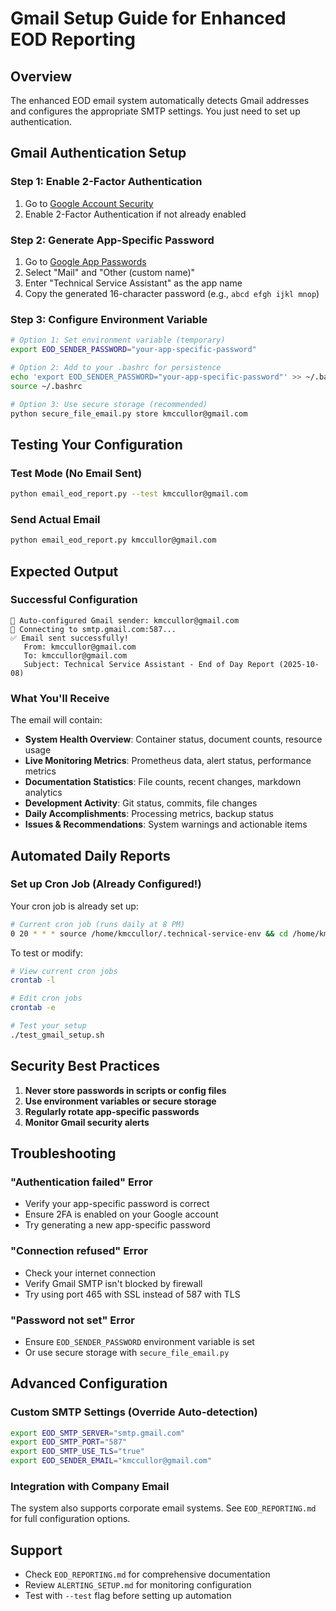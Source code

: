 # Gmail Setup Guide for Enhanced EOD Reporting

## Overview
The enhanced EOD email system automatically detects Gmail addresses and configures the appropriate SMTP settings. You just need to set up authentication.

## Gmail Authentication Setup

### Step 1: Enable 2-Factor Authentication
1. Go to [Google Account Security](https://myaccount.google.com/security)
2. Enable 2-Factor Authentication if not already enabled

### Step 2: Generate App-Specific Password
1. Go to [Google App Passwords](https://myaccount.google.com/apppasswords)
2. Select "Mail" and "Other (custom name)"
3. Enter "Technical Service Assistant" as the app name
4. Copy the generated 16-character password (e.g., `abcd efgh ijkl mnop`)

### Step 3: Configure Environment Variable
```bash
# Option 1: Set environment variable (temporary)
export EOD_SENDER_PASSWORD="your-app-specific-password"

# Option 2: Add to your .bashrc for persistence
echo 'export EOD_SENDER_PASSWORD="your-app-specific-password"' >> ~/.bashrc
source ~/.bashrc

# Option 3: Use secure storage (recommended)
python secure_file_email.py store kmccullor@gmail.com
```

## Testing Your Configuration

### Test Mode (No Email Sent)
```bash
python email_eod_report.py --test kmccullor@gmail.com
```

### Send Actual Email
```bash
python email_eod_report.py kmccullor@gmail.com
```

## Expected Output

### Successful Configuration
```
📧 Auto-configured Gmail sender: kmccullor@gmail.com
📧 Connecting to smtp.gmail.com:587...
✅ Email sent successfully!
   From: kmccullor@gmail.com
   To: kmccullor@gmail.com
   Subject: Technical Service Assistant - End of Day Report (2025-10-08)
```

### What You'll Receive
The email will contain:
- **System Health Overview**: Container status, document counts, resource usage
- **Live Monitoring Metrics**: Prometheus data, alert status, performance metrics
- **Documentation Statistics**: File counts, recent changes, markdown analytics
- **Development Activity**: Git status, commits, file changes
- **Daily Accomplishments**: Processing metrics, backup status
- **Issues & Recommendations**: System warnings and actionable items

## Automated Daily Reports

### Set up Cron Job (Already Configured!)
Your cron job is already set up:
```bash
# Current cron job (runs daily at 8 PM)
0 20 * * * source /home/kmccullor/.technical-service-env && cd /home/kmccullor/Projects/Technical-Service-Assistant && ./automated_daily_email.sh >> logs/automated_email.log 2>&1
```

To test or modify:
```bash
# View current cron jobs
crontab -l

# Edit cron jobs
crontab -e

# Test your setup
./test_gmail_setup.sh
```

## Security Best Practices

1. **Never store passwords in scripts or config files**
2. **Use environment variables or secure storage**
3. **Regularly rotate app-specific passwords**
4. **Monitor Gmail security alerts**

## Troubleshooting

### "Authentication failed" Error
- Verify your app-specific password is correct
- Ensure 2FA is enabled on your Google account
- Try generating a new app-specific password

### "Connection refused" Error
- Check your internet connection
- Verify Gmail SMTP isn't blocked by firewall
- Try using port 465 with SSL instead of 587 with TLS

### "Password not set" Error
- Ensure `EOD_SENDER_PASSWORD` environment variable is set
- Or use secure storage with `secure_file_email.py`

## Advanced Configuration

### Custom SMTP Settings (Override Auto-detection)
```bash
export EOD_SMTP_SERVER="smtp.gmail.com"
export EOD_SMTP_PORT="587"
export EOD_SMTP_USE_TLS="true"
export EOD_SENDER_EMAIL="kmccullor@gmail.com"
```

### Integration with Company Email
The system also supports corporate email systems. See `EOD_REPORTING.md` for full configuration options.

## Support
- Check `EOD_REPORTING.md` for comprehensive documentation
- Review `ALERTING_SETUP.md` for monitoring configuration
- Test with `--test` flag before setting up automation